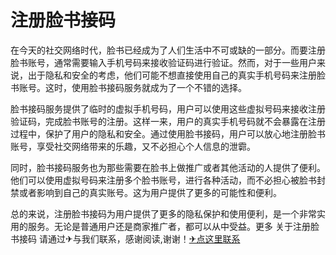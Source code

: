 # 注册脸书接码

在今天的社交网络时代，脸书已经成为了人们生活中不可或缺的一部分。而要注册脸书账号，通常需要输入手机号码来接收验证码进行验证。然而，对于一些用户来说，出于隐私和安全的考虑，他们可能不想直接使用自己的真实手机号码来注册脸书账号。这时，使用脸书接码服务就成为了一个不错的选择。

脸书接码服务提供了临时的虚拟手机号码，用户可以使用这些虚拟号码来接收注册验证码，完成脸书账号的注册。这样一来，用户的真实手机号码就不会暴露在注册过程中，保护了用户的隐私和安全。通过使用脸书接码，用户可以放心地注册脸书账号，享受社交网络带来的乐趣，又不必担心个人信息的泄霩。

同时，脸书接码服务也为那些需要在脸书上做推广或者其他活动的人提供了便利。他们可以使用虚拟号码来注册多个脸书账号，进行各种活动，而不必担心被脸书封禁或者影响到自己的真实账号。这为用户提供了更多的可能性和便利。

总的来说，注册脸书接码为用户提供了更多的隐私保护和使用便利，是一个非常实用的服务。无论是普通用户还是商家推广者，都可以从中受益。更多 关于注册脸书接码 请通过✈与我们联系，感谢阅读,谢谢！[✈点这里联系](https://c.k02.cc)